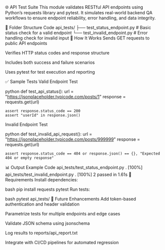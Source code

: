 🌐 API Test Suite
This module validates RESTful API endpoints using Python’s requests library and pytest. It simulates real-world backend QA workflows to ensure endpoint reliability, error handling, and data integrity.

📂 Folder Structure
Code
api_tests/
├── test_status_endpoint.py       # Basic status check for a valid endpoint
└── test_invalid_endpoint.py      # Error handling check for invalid input
🚀 How It Works
Sends GET requests to public API endpoints

Verifies HTTP status codes and response structure

Includes both success and failure scenarios

Uses pytest for test execution and reporting

✅ Sample Tests
Valid Endpoint Test

python
def test_api_status():
    url = "https://jsonplaceholder.typicode.com/posts/1"
    response = requests.get(url)

    assert response.status_code == 200
    assert "userId" in response.json()
Invalid Endpoint Test

python
def test_invalid_api_request():
    url = "https://jsonplaceholder.typicode.com/posts/999999"
    response = requests.get(url)

    assert response.status_code == 404 or response.json() == {}, "Expected 404 or empty response"
📊 Output Example
Code
api_tests/test_status_endpoint.py . [100%]
api_tests/test_invalid_endpoint.py . [100%]
2 passed in 1.61s
🧰 Requirements
Install dependencies:

bash
pip install requests pytest
Run tests:

bash
pytest api_tests/
🔧 Future Enhancements
Add token-based authentication and header validation

Parametrize tests for multiple endpoints and edge cases

Validate JSON schema using jsonschema

Log results to reports/api_report.txt

Integrate with CI/CD pipelines for automated regression
